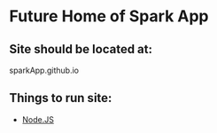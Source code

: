 # Future Home of Spark App

## Site should be located at:
sparkApp.github.io

## Things to run site:

- [Node.JS](http://nodejs.org)